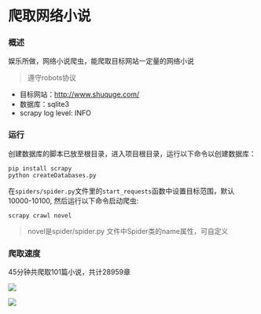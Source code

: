 # 爬取网络小说

### 概述

娱乐所做，网络小说爬虫，能爬取目标网站一定量的网络小说
> 遵守robots协议

- 目标网站：http://www.shuquge.com/
- 数据库：sqlite3
- scrapy log level: INFO

### 运行

创建数据库的脚本已放至根目录，进入项目根目录，运行以下命令以创建数据库：

```
pip install scrapy
python createDatabases.py
```

在`spiders/spider.py`文件里的`start_requests`函数中设置目标范围，默认10000-10100, 然后运行以下命令启动爬虫:

```
scrapy crawl novel
```
> novel是spider/spider.py 文件中Spider类的name属性，可自定义

### 爬取速度

45分钟共爬取101篇小说，共计28959章

![](http://12138.site/static/contentImg/c2dcd4cb85d16086b59c7f9e7d9b769d.jpg)

![](http://12138.site/static/contentImg/be34e62157e717ef38e411bcf0c1ccb4.jpg)
